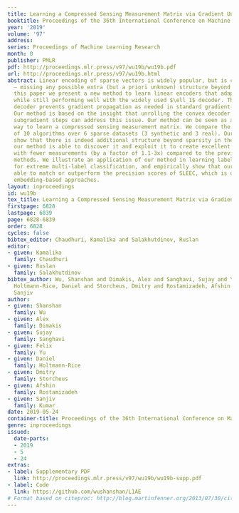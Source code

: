 ```yaml
---
title: Learning a Compressed Sensing Measurement Matrix via Gradient Unrolling
booktitle: Proceedings of the 36th International Conference on Machine Learning
year: '2019'
volume: '97'
address: 
series: Proceedings of Machine Learning Research
month: 0
publisher: PMLR
pdf: http://proceedings.mlr.press/v97/wu19b/wu19b.pdf
url: http://proceedings.mlr.press/v97/wu19b.html
abstract: Linear encoding of sparse vectors is widely popular, but is commonly data-independent
  – missing any possible extra (but a priori unknown) structure beyond sparsity. In
  this paper we present a new method to learn linear encoders that adapt to data,
  while still performing well with the widely used $\ell_1$ decoder. The convex $\ell_1$
  decoder prevents gradient propagation as needed in standard gradient-based training.
  Our method is based on the insight that unrolling the convex decoder into $T$ projected
  subgradient steps can address this issue. Our method can be seen as a data-driven
  way to learn a compressed sensing measurement matrix. We compare the empirical performance
  of 10 algorithms over 6 sparse datasets (3 synthetic and 3 real). Our experiments
  show that there is indeed additional structure beyond sparsity in the real datasets;
  our method is able to discover it and exploit it to create excellent reconstructions
  with fewer measurements (by a factor of 1.1-3x) compared to the previous state-of-the-art
  methods. We illustrate an application of our method in learning label embeddings
  for extreme multi-label classification, and empirically show that our method is
  able to match or outperform the precision scores of SLEEC, which is one of the state-of-the-art
  embedding-based approaches.
layout: inproceedings
id: wu19b
tex_title: Learning a Compressed Sensing Measurement Matrix via Gradient Unrolling
firstpage: 6828
lastpage: 6839
page: 6828-6839
order: 6828
cycles: false
bibtex_editor: Chaudhuri, Kamalika and Salakhutdinov, Ruslan
editor:
- given: Kamalika
  family: Chaudhuri
- given: Ruslan
  family: Salakhutdinov
bibtex_author: Wu, Shanshan and Dimakis, Alex and Sanghavi, Sujay and Yu, Felix and
  Holtmann-Rice, Daniel and Storcheus, Dmitry and Rostamizadeh, Afshin and Kumar,
  Sanjiv
author:
- given: Shanshan
  family: Wu
- given: Alex
  family: Dimakis
- given: Sujay
  family: Sanghavi
- given: Felix
  family: Yu
- given: Daniel
  family: Holtmann-Rice
- given: Dmitry
  family: Storcheus
- given: Afshin
  family: Rostamizadeh
- given: Sanjiv
  family: Kumar
date: 2019-05-24
container-title: Proceedings of the 36th International Conference on Machine Learning
genre: inproceedings
issued:
  date-parts:
  - 2019
  - 5
  - 24
extras:
- label: Supplementary PDF
  link: http://proceedings.mlr.press/v97/wu19b/wu19b-supp.pdf
- label: Code
  link: https://github.com/wushanshan/L1AE
# Format based on citeproc: http://blog.martinfenner.org/2013/07/30/citeproc-yaml-for-bibliographies/
---
```

